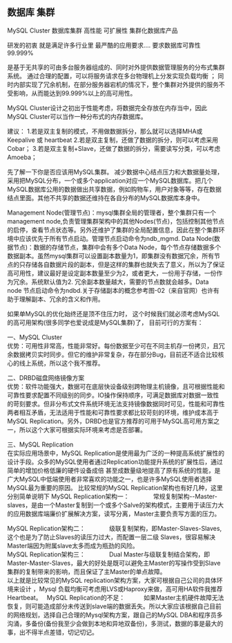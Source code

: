 ## 数据库 集群

MySQL Cluster  数据库集群
高性能 可扩展性 集群化数据库产品

研发的初衷 就是满足许多行业里 最严酷的应用要求.... 要求数据库可靠性 99.999%


是基于无共享的可由多台服务器组成的、同时对外提供数据管理服务的分布式集群系统。
通过合理的配置，可以将服务请求在多台物理机上分发实现负载均衡 ；
同时内部实现了冗余机制，在部分服务器宕机的情况下，整个集群对外提供的服务不受影响，从而能达到99.999%以上的高可用性。 

MySQL Cluster设计之初出于性能考虑，将数据完全存放在内存当中，因此MySQL Cluster可以当作一种分布式的内存数据库。

建议：
1.若是双主复制的模式，不用做数据拆分，那么就可以选择MHA或 Keepalive 或 heartbeat
2.若是双主复制，还做了数据的拆分，则可以考虑采用Cobar；
3.若是双主复制+Slave，还做了数据的拆分，需要读写分类，可以考虑Amoeba；

先了解一下你是否应该用MySQL集群。
减少数据中心结点压力和大数据量处理，采用把MySQL分布，一个或多个application对应一个MySQL数据库。把几个MySQL数据库公用的数据做出共享数据，例如购物车，用户对象等等，存在数据结点里面。其他不共享的数据还维持在各自分布的MySQL数据库本身中。



Management Node(管理节点)：mysql集群全局的管理者，整个集群只有一个management node,负责管理集群架构中的其他Nodes(节点)，包括控制其他节点的启停，查看节点状态等。另外还维护了集群的全局配置信息，因此在整个集群环境中应该优先于所有节点启动。管理节点启动命令为ndb\_mgmd.
Data Node(数据节点)：数据的存储节点，集群中会有多个Data Node，每个节点存储数据多个数据副本。虽然mysql集群可以设置副本数量为1，即集群没有数据冗余，所有节点的只存储各自数据片段的副本，但是这样的集群也就失去了意义，所以为了保证高可用性，建议最好是设定副本数量至少为2，或者更大，一份用于存储，一份作为冗余。系统默认值为2. 冗余副本数量越大，需要的节点数就会越多。Data node 节点启动命令为ndbd.关于存储副本的概念参考图-02（来自官网）也许有助于理解副本、冗余的含义和作用。


如果单MySQL的优化始终还是顶不住压力时，
这个时候我们就必须考虑MySQL的高可用架构(很多同学也爱说成是MySQL集群)了，
目前可行的方案有：  

一、MySQL Cluster  
优势：可用性非常高，性能非常好。每份数据至少可在不同主机存一份拷贝，且冗余数据拷贝实时同步。但它的维护非常复杂，存在部分Bug，目前还不适合比较核心的线上系统，所以这个我不推荐。  

二、DRBD磁盘网络镜像方案  
优势：软件功能强大，数据可在底层快设备级别跨物理主机镜像，且可根据性能和可靠性要求配置不同级别的同步。IO操作保持顺序，可满足数据库对数据一致性的苛刻要求。但非分布式文件系统环境无法支持镜像数据同时可见，性能和可靠性两者相互矛盾，无法适用于性能和可靠性要求都比较苛刻的环境，维护成本高于MySQL Replication。另外，DRBD也是官方推荐的可用于MySQL高可用方案之一，所以这个大家可根据实际环境来考虑是否部署。  

三、MySQL Replication  
在实际应用场景中，MySQL Replication是使用最为广泛的一种提高系统扩展性的设计手段。众多的MySQL使用者通过Replication功能提升系统的扩展性后，通过简单的增加价格低廉的硬件设备成倍 甚至成数量级地提高了原有系统的性能，是广大MySQL中低端使用者非常喜欢的功能之一，也是许多MySQL使用者选择MySQL最为重要的原因。
比较常规的MySQL Replication架构也有好几种，这里分别简单说明下
MySQL Replication架构一：
             常规复制架构--Master-slaves，是由一个Master复制到一个或多个Salve的架构模式，主要用于读压力大的应用数据库端廉价扩展解决方案，读写分离，Master主要负责写方面的压力。  

MySQL Replication架构二：
             级联复制架构，即Master-Slaves-Slaves,这个也是为了防止Slaves的读压力过大，而配置一层二级 Slaves，很容易解决Master端因为附属slave太多而成为瓶劲的风险。  
MySQL Replication架构三：
             Dual Master与级联复制结合架构，即Master-Master-Slaves，最大的好处是既可以避免主Master的写操作受到Slave集群的复制带来的影响，而且保证了主Master的单点故障。  
以上就是比较常见的MySQL replication架构方案，大家可根据自己公司的具体环境来设计 ，Mysql 负载均衡可考虑用LVS或Haproxy来做，高可用HA软件我推荐Heartbeat。
 
MySQL Replication的不足：
          如果Master主机硬件故障无法恢复，则可能造成部分未传送到slave端的数据丢失。所以大家应该根据自己目前的网络规划，选择自己合理的Mysql架构方案，跟自己的MySQL DBA和程序员多沟涌，多备份(备份我至少会做到本地和异地双备份)，多测试，数据的事是最大的事，出不得半点差错，切记切记。
